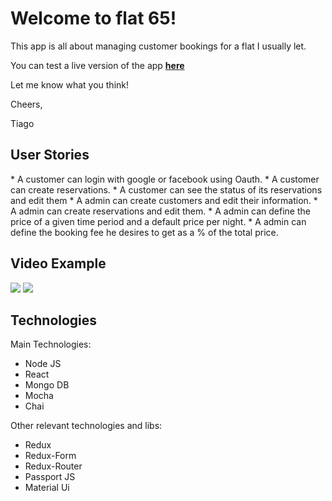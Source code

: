 <h1>Welcome to flat 65!</h1>

This app is all about managing customer bookings for a flat I usually let.

You can test a live version of the app <a href="https://sixtyfivedev.herokuapp.com/"><strong>here</strong></a>

Let me know what you think!

Cheers,

Tiago

<h2>User Stories</h2>
* A customer can login with google or facebook using Oauth.
* A customer can create reservations.
* A customer can see the status of its reservations and edit them
* A admin can create customers and edit their information.
* A admin can create reservations and edit them.
* A admin can define the price of a given time period and a default price per night.
* A admin can define the booking fee he desires to get as a % of the total price.

<h2>Video Example</h2>

<img src="https://i.imgur.com/rsUP3Ds.gif" />
<img src="https://i.imgur.com/xCVnCXs.gif" />

<h2>Technologies</h2>

Main Technologies:

* Node JS
* React
* Mongo DB
* Mocha
* Chai

Other relevant technologies and libs:

* Redux
* Redux-Form
* Redux-Router
* Passport JS
* Material Ui
